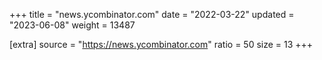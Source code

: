 +++
title = "news.ycombinator.com"
date = "2022-03-22"
updated = "2023-06-08"
weight = 13487

[extra]
source = "https://news.ycombinator.com"
ratio = 50
size = 13
+++
